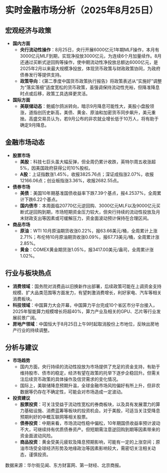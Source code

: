 # 实时金融市场分析（2025年8月25日）

## 宏观经济与政策
- **国内方面**
    - **央行流动性操作**：8月25日，央行开展6000亿元1年期MLF操作，本月有3000亿元MLF到期，实现净投放3000亿元，为连续6个月加量续作。8月还通过买断式逆回购等操作，使中期流动性净投放总额达6000亿元，是2025年2月以来最大规模净投放，体现货币政策与财政政策协同，为政府债券发行等提供支持。
    - **政策导向**：《第二季度中国货币政策执行报告》将政策表述从“实施好”调整为“落实落细”适度宽松的货币政策，虽强调保持流动性充裕，但降准降息时点或后移，政策工具选择更灵活。
- **国际方面**
    - **美联储动态**：鲍威尔鸽派转向，暗示9月降息可能性大，美股小盘股领涨，道指创历史新高，美债、黄金、原油和加密货币同步飙升，美元重挫。高盛交易员认为，若9月公布的非农就业增长低于10万人，将有助于确定9月降息。

## 金融市场动态
- **股票市场**
    - **美股**：科技七巨头虽大幅反弹，但全周仍累计收跌，英特尔周五收涨超5%，因美国政府获得公司10%股权。
    - **A股**：上证指数涨1.45%，收报3825.76点；深证成指涨2.07%，收报12166.06点；创业板指涨3.36%，收报2682.55点。
- **债券市场**
    - **美债**：美国10年期基准国债收益率下跌7.39个基点，报4.2537%，全周累计下跌6.22个基点。
    - **国内债市**：本周面临20770亿元逆回购、3000亿元MLF以及9000亿元买断式逆回购到期，市场短期资金压力较大，但央行持续的流动性投放及月末财政支出等因素或可缓解压力，资金面波动预计保持在合理区间。
- **商品市场**
    - **原油**：WTI 10月原油期货收涨0.22%，报63.66美元/桶，全周累计上涨2.71%；布伦特10月原油期货收涨0.09%，报67.73美元/桶，全周累计涨2.85%。
    - **黄金**：COMEX黄金期货涨1.05%，报3417.00美元/盎司，全周累计涨1.02%。

## 行业与板块热点
- **消费领域**：国务院对消费品以旧换新作出部署，后续政策可能在上调资金支持规模、扩大品类范围等方面发力，有望刺激消费增长，利好家电、汽车等相关消费板块。
- **科技领域**：中国算力大会开幕，中国算力平台完成10个省区市分平台接入，2025年智能算力规模增长将超40%，算力产业及相关的GPU、芯片等行业发展前景广阔。
- **房地产领域**：中国恒大于8月25日上午9时起取消股份上市地位，反映出房地产行业的持续调整。

## 分析与建议
- **市场趋势**
    - 国内方面，央行持续的流动性投放为市场提供了充足的资金支持，有助于维持股市、债市的稳定，经济有望在政策的托举下逐步企稳回升。但需关注后续货币政策的具体操作及信贷需求的变化情况。
    - 国际上，美联储降息预期升温，全球金融市场风险偏好有所上升，但非农数据等仍存在不确定性，可能会对市场造成一定波动。
- **投资建议**
    - **股票投资**：可关注受益于流动性宽松的券商板块，以及具有发展潜力的算力基础设施、消费蓝筹等板块的投资机会。对于美股，可适当关注受降息预期利好的中概互联网等相关股票。
    - **债券投资**：中期来看，市场流动性稳中偏松，10年期国债收益率预计波动不大，可继续持有优质债券资产。但短期需注意逆回购到期等因素带来的资金面波动风险。
    - **商品投资**：黄金受美元疲软及降息预期影响，可能有一定的上涨空间；原油市场受全球经济形势及地缘政治等因素影响较大，需密切关注相关动态，谨慎投资。

数据来源：华尔街见闻、东方财富网、第一财经、北京商报。